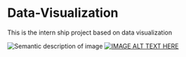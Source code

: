 # Data-Visualization
This is the intern ship project based on data visualization

![Semantic description of image](https://youtu.be/7sOmRHea2Uk)
[![IMAGE ALT TEXT HERE](http://img.youtube.com/vi/YOUTUBE_VIDEO_ID_HERE/0.jpg)](http://www.youtube.com/watch?v=YOUTUBE_VIDEO_ID_HERE)

